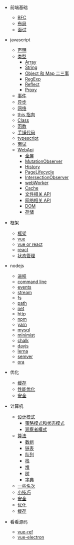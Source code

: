 - 前端基础

  - [BFC](css/BFC.md)
  - [布局](css/layout.md)
  - [面试](css/css面试点.md)

- javascript

  - [声明](js/声明.md)
  - [类型](js/内置类型.md)
    - [Array](js/array.md)
    - [String](js/string.md)
    - [Object 和 Map 二三事](js/Object.md)
    - [RegExp](js/RegExp.md)
    - [Reflect](js/Reflect.md)
    - [Proxy](js/proxy.md)
  - [事件](js/EventLoop.md)
  - [异步](js/Promise.md)
  - [网络](js/网络.md)
  - [this 指向](js/this指向.md)
  - [Class](js/Class.md)
  - [函数](js/函数.md)
  - [手锤代码](js/手写.md)
  - [typescript](js/typescript.md)
  - [面试](js/interview.md)
  - [WebApi]()
    - [全屏](webApi/fullscreen.md)
    - [MutationObserver](webApi/MutationObserver.md)
    - [History](webApi/History.md)
    - [PageLifecycle](webApi/PageLifecycle.md)
    - [IntersectionObserver](webApi/IntersectionObserver.md)
    - [webWorker](weApi/webWorker.md)
    - [Cache](webApi/cache.md)
    - [文件相关 API](webApi/文件相关API.md)
    - [网络相关 API](webApi/网络相关Api.md)
    - [DOM](webApi/DOM.md)
    - [存储](webApi/storage.md)

- 框架

  - [框架](mvvm/框架.md)
  - [vue](mvvm/vue.md)
  - [vue or react](mvvm/vue和react的diff.md)
  - [react](mvvm/react.md)
  - [状态管理](mvvm/状态管理.md)

- nodejs

  - [进程](node/进程.md)
  - [command line](node/commandLine.md)
  - [events](node/native/events.md)
  - [stream](node/native/stream.md)
  - [fs](node/native/fs.md)
  - [path](node/native/path.md)
  - [net](node/native/net.md)
  - [http](node/native/http.md)
  - [npm](node/npm/npm.md)
  - [yarn](node/npm/yarn.md)
  - [mysql](database/mysql.md)
  - [minimist](node/npm/minimist.md)
  - [chalk](node/npm/chalk.md)
  - [dayjs](node/npm/dayjs.md)
  - [lerna](node/npm/lerna.md)
  - [semver](node/npm/semver.md)
  - [ora](node/npm/ora.md)

<!-- - python

  - [基础](python/python.md)

- Flutter

  - [MaterialApp](flutter/app配置.md)
  - [路由及导航](flutter/路由和导航.md)
  - [Scaffold](flutter/页面容器.md)
  - [Text](flutter/Text.md) -->

- 优化

  - [缓存](chrome/cache.md)
  - [性能优化](chrome/performance.md)
  - [安全](chrome/safety.md)

- 计算机
  - [设计模式](computer/设计模式.md)
    - [策略模式和状态模式](computer/策略模式&状态模式.md)
    - [观察者模式](computer/观察者模式.md)
  - [算法](computer/算法整理.md)
    - [数组](算法/数组list.md)
    - [链表](算法/链表.md)
    - [队列](算法/队列queue.md)
    - [栈](算法/栈stack.md)
    - [堆](算法/堆Heap.md)
    - [树](算法/树Tree.md)
    - [字典](算法/HashMap.md)
  - [一些名次](computer/notification.md)
  - [小技巧](computer/command.md)
  - [安全](computer/safety.md)
  - [优化](computer/performance.md)
  - [缓存](computer/cache.md)

- 看看源码
  - [vue-ref](sourceCode/vue-ref.md)
  - [vue-electron](sourceCode/vue-electron.md)
